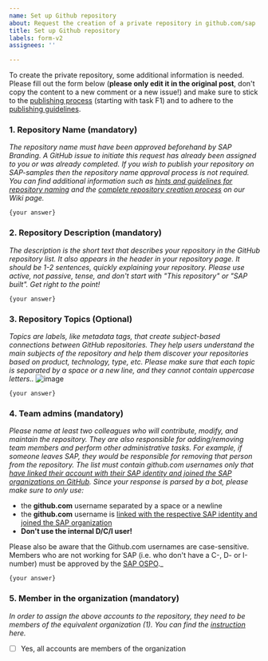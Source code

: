 ```yaml
---
name: Set up Github repository
about: Request the creation of a private repository in github.com/sap
title: Set up Github repository
labels: form-v2
assignees: ''

---
```


To create the private repository, some additional information is needed. Please fill out the form below (**please only edit it in the original post**, don't copy the content to a new comment or a new issue!) and make sure to stick to the [publishing process](https://wiki.wdf.sap.corp/wiki/display/ospodocs/Create+an+SAP+Open+Source+Project) (starting with task F1) and to adhere to the [publishing guidelines](https://wiki.wdf.sap.corp/wiki/display/ospodocs/OSS+Publishing+Guidelines).

### 1. Repository Name (mandatory)
_The repository name must have been approved beforehand by SAP Branding. A GitHub issue to initiate this request has already been assigned to you or was already completed. If you wish to publish your repository on SAP-samples then the repository name approval process is not required. You can find additional information such as [hints and guidelines for repository naming](https://wiki.wdf.sap.corp/wiki/display/ospodocs/Hints+and+Guidelines+for+Project+Naming) and the [complete repository creation process](https://wiki.wdf.sap.corp/wiki/display/ospodocs/Create+an+SAP+Open+Source+Project) on our Wiki page._

```
{your answer}
```

### 2. Repository Description (mandatory)
_The description is the short text that describes your repository in the GitHub repository list. It also appears in the header in your repository page. It should be 1-2 sentences, quickly explaining your repository. Please use active, not passive, tense, and don't start with "This repository" or "SAP built". Get right to the point!_

```
{your answer}
```

### 3. Repository Topics (Optional)
_Topics are labels, like metadata tags, that create subject-based connections between GitHub repositories. They help users understand the main subjects of the repository and help them discover your repositories based on product, technology, type, etc. Please make sure that each topic is separated by a space or a new line, and they cannot contain uppercase letters.._
![image](https://github.wdf.sap.corp/storage/user/33731/files/58ca2200-9a3c-11ec-9894-57a10b555840)

```
{your answer}
```

### 4. Team admins (mandatory) 
_Please name at least two colleagues who will contribute, modify, and maintain the repository. They are also responsible for adding/removing team members and perform other administrative tasks. For example, if someone leaves SAP, they would be responsible for removing that person from the repository. The list must contain github.com usernames only that [have linked their account with their SAP identity and joined the SAP organizations on GitHub](https://wiki.wdf.sap.corp/wiki/display/ospodocs/Self-Service+for+Joining+an+SAP+GitHub+Organization). Since your response is parsed by a bot, please make sure to only use:_ 
- the **github.com** username separated by a space or a newline
- the **github.com** username is [linked with the respective SAP identity and joined the SAP organization](https://wiki.wdf.sap.corp/wiki/display/ospodocs/Self-Service+for+Joining+an+SAP+GitHub+Organization)
- **Don't use the internal D/C/I user!**

Please also be aware that the Github.com usernames are case-sensitive. Members who are not working for SAP (i.e. who don't have a C-, D- or I-number) must be approved by the [SAP OSPO](https://github.wdf.sap.corp/ospo/ospo-request)._

```
{your answer}
```

### 5. Member in the organization (mandatory)
_In order to assign the above accounts to the repository, they need to be members of the equivalent organization (1). You can find the [instruction](https://wiki.wdf.sap.corp/wiki/pages/viewpage.action?spaceKey=ospodocs&title=Self-Service+for+Joining+an+SAP+GitHub+Organization) here._

- [ ] Yes, all accounts are members of the organization
